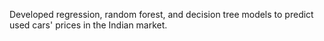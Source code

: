 Developed regression, random forest, and decision tree models to predict used cars' prices in the Indian market.
